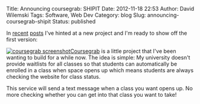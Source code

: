 Title: Announcing coursegrab: SHIPIT
Date: 2012-11-18 22:53
Author: David Wilemski
Tags: Software, Web Dev
Category: blog
Slug: announcing-coursegrab-shipit
Status: published

In
[recent](http://davidwilemski.com/blog/2012/11/project-lul/ "Project Lul")
[posts](http://davidwilemski.com/blog/2012/10/redis/ "Redis") I've
hinted at a new project and I'm ready to show off the first version:

[![coursegrab screenshot](http://coursegrab.com/static/screen1.png
"coursegrab screenshot")](http://coursegrab.com)[Coursegrab](http://coursegrab.com)
is a little project that I've been wanting to build for a while now. The
idea is simple: My university doesn't provide waitlists for all classes
so that students can automatically be enrolled in a class when space
opens up which means students are always checking the website for class
status.

This service will send a text message when a class you want opens up. No
more checking whether you can get into that class you want to take\!

